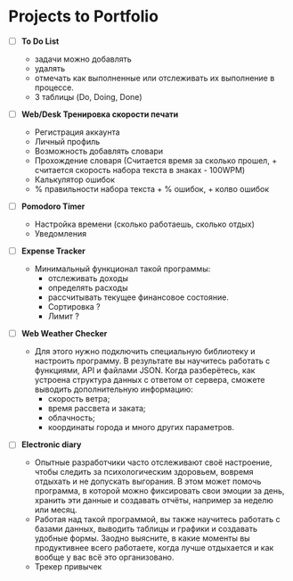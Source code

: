 # Projects to Portfolio

- [ ] **To Do List**
    - задачи можно добавлять
    - удалять
    - отмечать как выполненные или отслеживать их выполнение в процессе.
    - 3 таблицы (Do, Doing, Done)

- [ ] **Web/Desk Тренировка скорости печати**
  - Регистрация аккаунта
  - Личный профиль
  - Возможность добавлять словари
  - Прохождение словаря (Считается время за сколько прошел, + считается скорость набора текста в знаках - 100WPM)
  - Калькулятор ошибок
  - % правильности набора текста + % ошибок, + колво ошибок

- [ ] **Pomodoro Timer**
  - Настройка времени (сколько работаешь, сколько отдых)
  - Уведомления

- [ ] **Expense Tracker**

  - Минимальный функционал такой программы:
    - отслеживать доходы
    - определять расходы
    - рассчитывать текущее финансовое состояние.
    - Сортировка ?
    - Лимит ?

- [ ] **Web Weather Checker**
  - Для этого нужно подключить специальную библиотеку и настроить программу. В результате вы научитесь работать с функциями, API и файлами JSON. Когда разберётесь, как устроена структура данных с ответом от сервера, сможете выводить дополнительную информацию:
    - скорость ветра;
    - время рассвета и заката;
    - облачность;
    - координаты города и много других параметров.

- [ ] **Electronic diary**
  - Опытные разработчики часто отслеживают своё настроение, чтобы следить за психологическим здоровьем, вовремя отдыхать и не допускать выгорания. В этом может помочь программа, в которой можно фиксировать свои эмоции за день, хранить эти данные и создавать отчёты, например за неделю или месяц.
  - Работая над такой программой, вы также научитесь работать с базами данных, выводить таблицы и графики и создавать удобные формы. Заодно выясните, в какие моменты вы продуктивнее всего работаете, когда лучше отдыхается и как вообще у вас всё это организовано.
  - Трекер привычек

